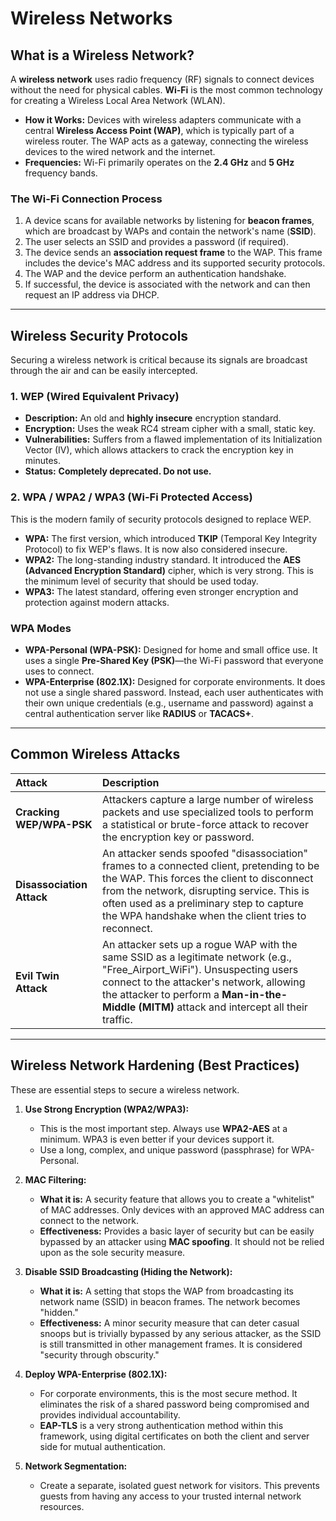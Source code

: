 # Wireless Networks

## What is a Wireless Network?

A **wireless network** uses radio frequency (RF) signals to connect devices without the need for physical cables. **Wi-Fi** is the most common technology for creating a Wireless Local Area Network (WLAN).

*   **How it Works:** Devices with wireless adapters communicate with a central **Wireless Access Point (WAP)**, which is typically part of a wireless router. The WAP acts as a gateway, connecting the wireless devices to the wired network and the internet.
*   **Frequencies:** Wi-Fi primarily operates on the **2.4 GHz** and **5 GHz** frequency bands.

### The Wi-Fi Connection Process
1.  A device scans for available networks by listening for **beacon frames**, which are broadcast by WAPs and contain the network's name (**SSID**).
2.  The user selects an SSID and provides a password (if required).
3.  The device sends an **association request frame** to the WAP. This frame includes the device's MAC address and its supported security protocols.
4.  The WAP and the device perform an authentication handshake.
5.  If successful, the device is associated with the network and can then request an IP address via DHCP.

---

## Wireless Security Protocols

Securing a wireless network is critical because its signals are broadcast through the air and can be easily intercepted.

### 1. WEP (Wired Equivalent Privacy)
*   **Description:** An old and **highly insecure** encryption standard.
*   **Encryption:** Uses the weak RC4 stream cipher with a small, static key.
*   **Vulnerabilities:** Suffers from a flawed implementation of its Initialization Vector (IV), which allows attackers to crack the encryption key in minutes.
*   **Status:** **Completely deprecated. Do not use.**

### 2. WPA / WPA2 / WPA3 (Wi-Fi Protected Access)
This is the modern family of security protocols designed to replace WEP.

*   **WPA:** The first version, which introduced **TKIP** (Temporal Key Integrity Protocol) to fix WEP's flaws. It is now also considered insecure.
*   **WPA2:** The long-standing industry standard. It introduced the **AES (Advanced Encryption Standard)** cipher, which is very strong. This is the minimum level of security that should be used today.
*   **WPA3:** The latest standard, offering even stronger encryption and protection against modern attacks.

### WPA Modes
*   **WPA-Personal (WPA-PSK):** Designed for home and small office use. It uses a single **Pre-Shared Key (PSK)**—the Wi-Fi password that everyone uses to connect.
*   **WPA-Enterprise (802.1X):** Designed for corporate environments. It does not use a single shared password. Instead, each user authenticates with their own unique credentials (e.g., username and password) against a central authentication server like **RADIUS** or **TACACS+**.

---

## Common Wireless Attacks

| Attack | Description |
| :--- | :--- |
| **Cracking WEP/WPA-PSK** | Attackers capture a large number of wireless packets and use specialized tools to perform a statistical or brute-force attack to recover the encryption key or password. |
| **Disassociation Attack** | An attacker sends spoofed "disassociation" frames to a connected client, pretending to be the WAP. This forces the client to disconnect from the network, disrupting service. This is often used as a preliminary step to capture the WPA handshake when the client tries to reconnect. |
| **Evil Twin Attack** | An attacker sets up a rogue WAP with the same SSID as a legitimate network (e.g., "Free_Airport_WiFi"). Unsuspecting users connect to the attacker's network, allowing the attacker to perform a **Man-in-the-Middle (MITM)** attack and intercept all their traffic. |

---

## Wireless Network Hardening (Best Practices)

These are essential steps to secure a wireless network.

1.  **Use Strong Encryption (WPA2/WPA3):**
    *   This is the most important step. Always use **WPA2-AES** at a minimum. WPA3 is even better if your devices support it.
    *   Use a long, complex, and unique password (passphrase) for WPA-Personal.

2.  **MAC Filtering:**
    *   **What it is:** A security feature that allows you to create a "whitelist" of MAC addresses. Only devices with an approved MAC address can connect to the network.
    *   **Effectiveness:** Provides a basic layer of security but can be easily bypassed by an attacker using **MAC spoofing**. It should not be relied upon as the sole security measure.

3.  **Disable SSID Broadcasting (Hiding the Network):**
    *   **What it is:** A setting that stops the WAP from broadcasting its network name (SSID) in beacon frames. The network becomes "hidden."
    *   **Effectiveness:** A minor security measure that can deter casual snoops but is trivially bypassed by any serious attacker, as the SSID is still transmitted in other management frames. It is considered "security through obscurity."

4.  **Deploy WPA-Enterprise (802.1X):**
    *   For corporate environments, this is the most secure method. It eliminates the risk of a shared password being compromised and provides individual accountability.
    *   **EAP-TLS** is a very strong authentication method within this framework, using digital certificates on both the client and server side for mutual authentication.

5.  **Network Segmentation:**
    *   Create a separate, isolated guest network for visitors. This prevents guests from having any access to your trusted internal network resources.
